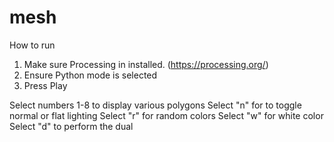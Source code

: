 # mesh

How to run

1. Make sure Processing in installed. (https://processing.org/)
2. Ensure Python mode is selected
3. Press Play

Select numbers 1-8 to display various polygons
Select "n" for to toggle normal or flat lighting
Select "r" for random colors
Select "w" for white color
Select "d" to perform the dual